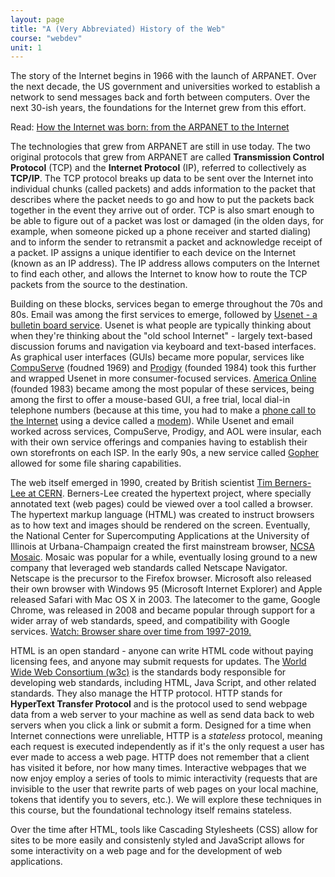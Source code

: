 ```yaml
---
layout: page
title: "A (Very Abbreviated) History of the Web"
course: "webdev"
unit: 1
---
```

The story of the Internet begins in 1966 with the launch of ARPANET. Over the next decade, the US government and universities worked to establish a network to send messages back and forth between computers. Over the next 30-ish years, the foundations for the Internet grew from this effort.

Read: [How the Internet was born: from the ARPANET to the Internet](https://theconversation.com/how-the-internet-was-born-from-the-arpanet-to-the-internet-68072)

The technologies that grew from ARPANET are still in use today. The two original protocols that grew from ARPANET are called **Transmission Control Protocol** (TCP) and the **Internet Protocol** (IP), referred to collectively as **TCP/IP**. The TCP protocol breaks up data to be sent over the Internet into individual chunks (called packets) and adds information to the packet that describes where the packet needs to go and how to put the packets back together in the event they arrive out of order. TCP is also smart enough to be able to figure out of a packet was lost or damaged (in the olden days, for example, when someone picked up a phone receiver and started dialing) and to inform the sender to retransmit a packet and acknowledge receipt of a packet. IP assigns a unique identifier to each device on the Internet (known as an IP address). The IP address allows computers on the Internet to find each other, and allows the Internet to know how to route the TCP packets from the source to the destination.

Building on these blocks, services began to emerge throughout the 70s and 80s. Email was among the first services to emerge, followed by [Usenet - a bulletin board service](https://en.wikipedia.org/wiki/Usenet). Usenet is what people are typically thinking about when they're thinking about the "old school Internet" - largely text-based discussion forums and navigation via keyboard and text-based interfaces. As graphical user interfaces (GUIs) became more popular, services like [CompuServe](https://en.wikipedia.org/wiki/CompuServe) (foudned 1969) and [Prodigy](https://en.wikipedia.org/wiki/Prodigy_(online_service)) (founded 1984) took this further and wrapped Usenet in more consumer-focused services. [America Online](https://en.wikipedia.org/wiki/AOL) (founded 1983) became among the most popular of these services, being among the first to offer a mouse-based GUI, a free trial, local dial-in telephone numbers (because at this time, you had to make a [phone call to the Internet](https://www.youtube.com/watch?v=D1UY7eDRXrs) using a device called a [modem](https://en.wikipedia.org/wiki/Dial-up_Internet_access)). While Usenet and email worked across services, CompuServe, Prodigy, and AOL were insular, each with their own service offerings and companies having to establish their own storefronts on each ISP. In the early 90s, a new service called [Gopher](https://en.wikipedia.org/wiki/Gopher_(protocol)) allowed for some file sharing capabilities.

The web itself emerged in 1990, created by British scientist [Tim Berners-Lee at CERN](https://home.cern/science/computing/birth-web/short-history-web). Berners-Lee created the hypertext project, where specially annotated text (web pages) could be viewed over a tool called a browser. The hypertext markup language (HTML) was created to instruct browsers as to how text and images should be rendered on the screen. Eventually, the National Center for Supercomputing Applications at the University of Illinois at Urbana-Champaign created the first mainstream browser, [NCSA Mosaic](https://en.wikipedia.org/wiki/Mosaic_(web_browser)). Mosaic was popular for a while, eventually losing ground to a new company that leveraged web standards called Netscape Navigator. Netscape is the precursor to the Firefox browser. Microsoft also released their own browser with Windows 95 (Microsoft Internet Explorer) and Apple released Safari with Mac OS X in 2003. The latecomer to the game, Google Chrome, was released in 2008 and became popular through support for a wider array of web standards, speed, and compatibility with Google services. [Watch: Browser share over time from 1997-2019.](https://www.reddit.com/r/dataisbeautiful/comments/cxuah9/usage_share_of_internet_browsers_1996_2019_oc/)

HTML is an open standard - anyone can write HTML code without paying licensing fees, and anyone may submit requests for updates. The [World Wide Web Consortium (w3c)](https://www.w3.org) is the standards body responsible for developing web standards, including HTML, Java Script, and other related standards. They also manage the HTTP protocol. HTTP stands for **HyperText Transfer Protocol** and is the protocol used to send webpage data from a web server to your machine as well as send data back to web servers when you click a link or submit a form. Designed for a time when Internet connections were unreliable, HTTP is a *stateless* protocol, meaning each request is executed independently as if it's the only request a user has ever made to access a web page. HTTP does not remember that a client has visited it before, nor how many times. Interactive webpages that we now enjoy employ a series of tools to mimic interactivity (requests that are invisible to the user that rewrite parts of web pages on your local machine, tokens that identify you to severs, etc.). We will explore these techniques in this course, but the foundational technology itself remains stateless.

Over the time after HTML, tools like Cascading Stylesheets (CSS) allow for sites to be more easily and consistenly styled and JavaScript allows for some interactivity on a web page and for the development of web applications. 